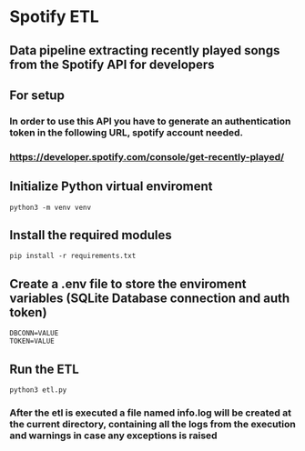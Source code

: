 # Spotify ETL
## Data pipeline extracting recently played songs from the Spotify API for developers


## For setup

### In order to use this API you have to generate an authentication token in the following URL, spotify account needed.
### https://developer.spotify.com/console/get-recently-played/

## Initialize Python virtual enviroment
```
python3 -m venv venv
```
## Install the required modules
```
pip install -r requirements.txt
```

## Create a .env file to store the enviroment variables (SQLite Database connection and auth token)
```
DBCONN=VALUE
TOKEN=VALUE
```
## Run the ETL 
```
python3 etl.py
```
### After the etl is executed a file named info.log will be created at the current directory, containing all the logs from the execution and warnings in case any exceptions is raised

